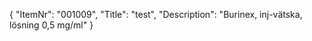 {
  "ItemNr": "001009",
  "Title": "test",
  "Description": "Burinex, inj-vätska, lösning 0,5 mg/ml"
}